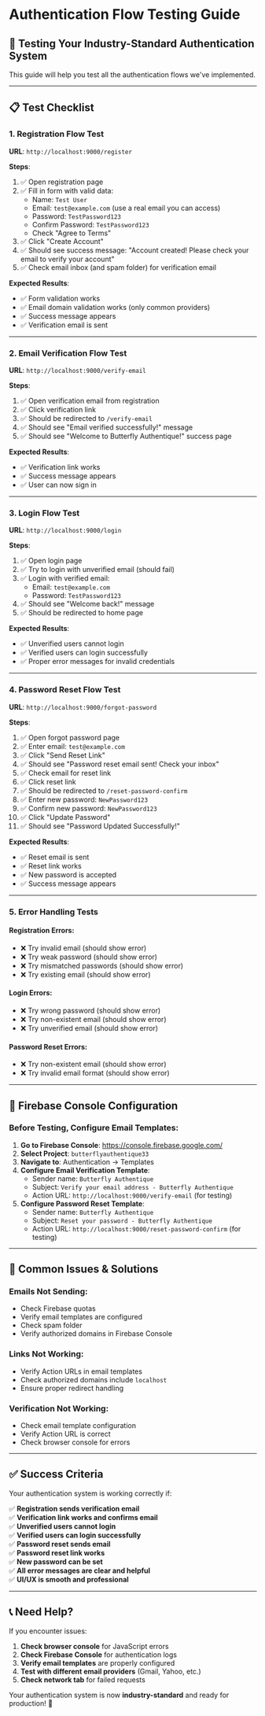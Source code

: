 # Authentication Flow Testing Guide

## 🧪 **Testing Your Industry-Standard Authentication System**

This guide will help you test all the authentication flows we've implemented.

---

## 📋 **Test Checklist**

### **1. Registration Flow Test**
**URL**: `http://localhost:9000/register`

**Steps**:
1. ✅ Open registration page
2. ✅ Fill in form with valid data:
   - Name: `Test User`
   - Email: `test@example.com` (use a real email you can access)
   - Password: `TestPassword123`
   - Confirm Password: `TestPassword123`
   - Check "Agree to Terms"
3. ✅ Click "Create Account"
4. ✅ Should see success message: "Account created! Please check your email to verify your account"
5. ✅ Check email inbox (and spam folder) for verification email

**Expected Results**:
- ✅ Form validation works
- ✅ Email domain validation works (only common providers)
- ✅ Success message appears
- ✅ Verification email is sent

---

### **2. Email Verification Flow Test**
**URL**: `http://localhost:9000/verify-email`

**Steps**:
1. ✅ Open verification email from registration
2. ✅ Click verification link
3. ✅ Should be redirected to `/verify-email`
4. ✅ Should see "Email verified successfully!" message
5. ✅ Should see "Welcome to Butterfly Authentique!" success page

**Expected Results**:
- ✅ Verification link works
- ✅ Success message appears
- ✅ User can now sign in

---

### **3. Login Flow Test**
**URL**: `http://localhost:9000/login`

**Steps**:
1. ✅ Open login page
2. ✅ Try to login with unverified email (should fail)
3. ✅ Login with verified email:
   - Email: `test@example.com`
   - Password: `TestPassword123`
4. ✅ Should see "Welcome back!" message
5. ✅ Should be redirected to home page

**Expected Results**:
- ✅ Unverified users cannot login
- ✅ Verified users can login successfully
- ✅ Proper error messages for invalid credentials

---

### **4. Password Reset Flow Test**
**URL**: `http://localhost:9000/forgot-password`

**Steps**:
1. ✅ Open forgot password page
2. ✅ Enter email: `test@example.com`
3. ✅ Click "Send Reset Link"
4. ✅ Should see "Password reset email sent! Check your inbox"
5. ✅ Check email for reset link
6. ✅ Click reset link
7. ✅ Should be redirected to `/reset-password-confirm`
8. ✅ Enter new password: `NewPassword123`
9. ✅ Confirm new password: `NewPassword123`
10. ✅ Click "Update Password"
11. ✅ Should see "Password Updated Successfully!"

**Expected Results**:
- ✅ Reset email is sent
- ✅ Reset link works
- ✅ New password is accepted
- ✅ Success message appears

---

### **5. Error Handling Tests**

#### **Registration Errors**:
- ❌ Try invalid email (should show error)
- ❌ Try weak password (should show error)
- ❌ Try mismatched passwords (should show error)
- ❌ Try existing email (should show error)

#### **Login Errors**:
- ❌ Try wrong password (should show error)
- ❌ Try non-existent email (should show error)
- ❌ Try unverified email (should show error)

#### **Password Reset Errors**:
- ❌ Try non-existent email (should show error)
- ❌ Try invalid email format (should show error)

---

## 🔧 **Firebase Console Configuration**

### **Before Testing, Configure Email Templates**:

1. **Go to Firebase Console**: https://console.firebase.google.com/
2. **Select Project**: `butterflyauthentique33`
3. **Navigate to**: Authentication → Templates
4. **Configure Email Verification Template**:
   - Sender name: `Butterfly Authentique`
   - Subject: `Verify your email address - Butterfly Authentique`
   - Action URL: `http://localhost:9000/verify-email` (for testing)
5. **Configure Password Reset Template**:
   - Sender name: `Butterfly Authentique`
   - Subject: `Reset your password - Butterfly Authentique`
   - Action URL: `http://localhost:9000/reset-password-confirm` (for testing)

---

## 🚨 **Common Issues & Solutions**

### **Emails Not Sending**:
- Check Firebase quotas
- Verify email templates are configured
- Check spam folder
- Verify authorized domains in Firebase Console

### **Links Not Working**:
- Verify Action URLs in email templates
- Check authorized domains include `localhost`
- Ensure proper redirect handling

### **Verification Not Working**:
- Check email template configuration
- Verify Action URL is correct
- Check browser console for errors

---

## ✅ **Success Criteria**

Your authentication system is working correctly if:

✅ **Registration sends verification email**  
✅ **Verification link works and confirms email**  
✅ **Unverified users cannot login**  
✅ **Verified users can login successfully**  
✅ **Password reset sends email**  
✅ **Password reset link works**  
✅ **New password can be set**  
✅ **All error messages are clear and helpful**  
✅ **UI/UX is smooth and professional**  

---

## 📞 **Need Help?**

If you encounter issues:

1. **Check browser console** for JavaScript errors
2. **Check Firebase Console** for authentication logs
3. **Verify email templates** are properly configured
4. **Test with different email providers** (Gmail, Yahoo, etc.)
5. **Check network tab** for failed requests

Your authentication system is now **industry-standard** and ready for production! 🎉 